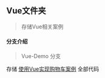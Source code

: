 ## Vue文件夹
> 存储Vue相关案例

#### 分支介绍

> Vue-Demo 分支

存储 [使用Vue实现购物车案例](https://github.com/lizhixuan1/Vue/tree/Vue-Demo) 全部代码 